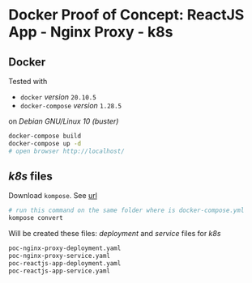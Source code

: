 # Docker Proof of Concept: ReactJS App - Nginx Proxy - k8s

## Docker

Tested with 
- `docker` *version* `20.10.5`
- `docker-compose` *version* `1.28.5` 

on *Debian GNU/Linux 10 (buster)*

```bash
docker-compose build
docker-compose up -d
# open browser http://localhost/
```

## *k8s* files

Download `kompose`. See [url](https://kubernetes.io/docs/tasks/configure-pod-container/translate-compose-kubernetes/)

```bash
# run this command on the same folder where is docker-compose.yml
kompose convert
```

Will be created these files: *deployment* and *service* files for *k8s*

```bash
poc-nginx-proxy-deployment.yaml
poc-nginx-proxy-service.yaml
poc-reactjs-app-deployment.yaml
poc-reactjs-app-service.yaml
```
